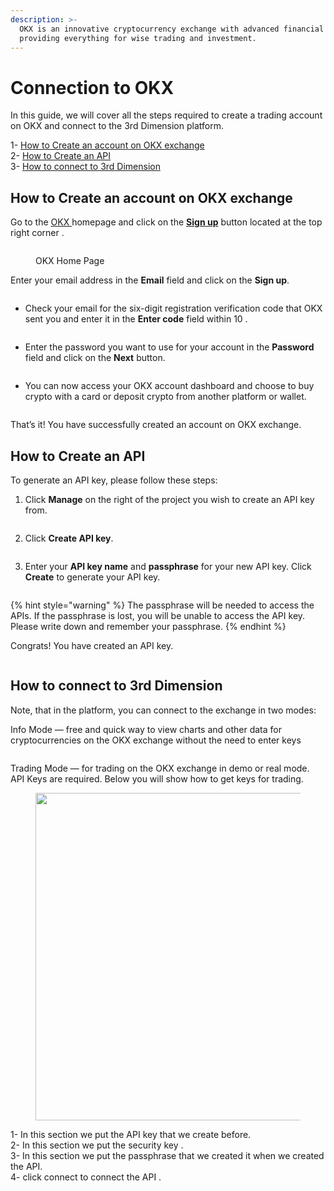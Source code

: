 ```yaml
---
description: >-
  OKX is an innovative cryptocurrency exchange with advanced financial services,
  providing everything for wise trading and investment.
---
```


# Connection to OKX

In this guide, we will cover all the steps required to create a trading account on OKX and connect to the 3rd Dimension platform.

1- [How to Create an account on OKX exchange](connection-to-okx.md#how-to-create-an-account-on-okx-exchange)\
2- [How to Create an API ](connection-to-okx.md#how-to-create-an-api)\
3- [How to connect to 3rd Dimension ](connection-to-okx.md#how-to-connect-to-3rd-dimension)

## How to Create an account on OKX exchange

Go to the [OKX ](https://okx.com/join/10584641)homepage and click on the [**Sign up**](https://okx.com/join/10584641) button located at the top right corner .

<figure><img src="../.gitbook/assets/signup.png" alt=""><figcaption><p>OKX Home Page</p></figcaption></figure>

Enter your email address in the **Email** field and click on the **Sign up**.

<figure><img src="../.gitbook/assets/image (139).png" alt=""><figcaption></figcaption></figure>

* Check your email for the six-digit registration verification code that OKX sent you and enter it in the **Enter code** field within 10 .



<figure><img src="../.gitbook/assets/code1.png" alt=""><figcaption></figcaption></figure>

* Enter the password you want to use for your account in the **Password** field and click on the **Next** button.



<figure><img src="../.gitbook/assets/okx pass.webp" alt=""><figcaption></figcaption></figure>

* You can now access your OKX account dashboard and choose to buy crypto with a card or deposit crypto from another platform or wallet.



<figure><img src="../.gitbook/assets/okx dep.webp" alt=""><figcaption></figcaption></figure>

That’s it! You have successfully created an account on OKX exchange.&#x20;

## How to Create an API

To generate an API key, please follow these steps:

1. Click **Manage** on the right of the project you wish to create an API key from.

<figure><img src="../.gitbook/assets/image (140).png" alt=""><figcaption></figcaption></figure>

2. Click **Create API key**.

<figure><img src="../.gitbook/assets/image (141).png" alt=""><figcaption></figcaption></figure>

3. Enter your **API key name** and **passphrase** for your new API key. Click **Create** to generate your API key.

<figure><img src="../.gitbook/assets/image (142).png" alt=""><figcaption></figcaption></figure>

{% hint style="warning" %}
The passphrase will be needed to access the APIs. If the passphrase is lost, you will be unable to access the API key. Please write down and remember your passphrase.
{% endhint %}

Congrats! You have created an API key.

<figure><img src="../.gitbook/assets/image (143).png" alt=""><figcaption></figcaption></figure>

## How to connect to 3rd Dimension&#x20;

Note, that in the platform, you can connect to the exchange in two modes:

Info Mode — free and quick way to view charts and other data for cryptocurrencies on the OKX exchange without the need to enter keys

<figure><img src="../.gitbook/assets/20240126133154-ezgif.com-video-to-gif-converter.gif" alt=""><figcaption></figcaption></figure>

Trading Mode — for trading on the OKX exchange in demo or real mode. API Keys are required. Below you will show how to get keys for trading.



<figure><img src="../.gitbook/assets/okx2.png" alt="" width="524"><figcaption></figcaption></figure>

1- In this section we put the API key that we create before.\
2- In this section we put the security key .\
3- In this section we put the passphrase that we created it when we created the API.\
4- click connect to connect the API .



<figure><img src="../.gitbook/assets/okx connected.png" alt=""><figcaption></figcaption></figure>
